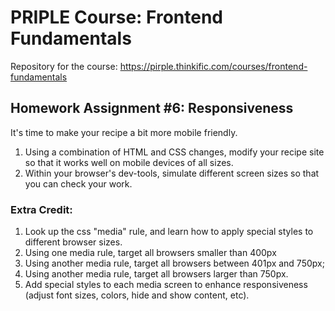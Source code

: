 # PRIPLE Course: Frontend Fundamentals

Repository for the course: https://pirple.thinkific.com/courses/frontend-fundamentals

## Homework Assignment #6: Responsiveness

It's time to make your recipe a bit more mobile friendly.

1. Using a combination of HTML and CSS changes, modify your recipe site so that it works well on mobile devices of all sizes.
2. Within your browser's dev-tools, simulate different screen sizes so that you can check your work.

### Extra Credit:

1. Look up the css "media" rule, and learn how to apply special styles to different browser sizes.
2. Using one media rule, target all browsers smaller than 400px
3. Using another media rule, target all browsers between 401px and 750px;
4. Using another media rule, target all browsers larger than 750px.
5. Add special styles to each media screen to enhance responsiveness (adjust font sizes, colors, hide and show content, etc).
